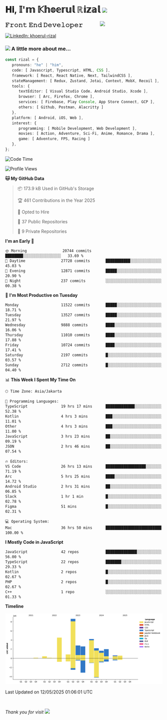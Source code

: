 <h1> 𝐇𝐢, 𝕀'𝕞 𝕂𝕙𝕠𝕖𝕣𝕦𝕝 ℝ𝕚𝕫𝕒𝕝 <img src="https://media.giphy.com/media/mGcNjsfWAjY5AEZNw6/giphy.gif" width="50"></h1>
<img align='right' src="https://media.giphy.com/media/v1.Y2lkPTc5MGI3NjExOWI2ajR2NGJubzBsZHFuaHMwajRrcDNsNXJwOG8yb3F0NjhkNXF4OSZlcD12MV9pbnRlcm5hbF9naWZfYnlfaWQmY3Q9cw/fkZukR450RQ1qnGaq9/giphy.gif" width="200">
<strong style="font-size:20px;">𝙵𝚛𝚘𝚗𝚝 𝙴𝚗𝚍 𝙳𝚎𝚟𝚎𝚕𝚘𝚙𝚎𝚛</strong>
</p></em>

[![LinkedIn: khoerul-rizal](https://img.shields.io/badge/khoerul--rizal-blue?style=flat-square&logo=Linkedin&logoColor=white&link=https://www.linkedin.com/in/khoerul-rizal/)](https://www.linkedin.com/in/khoerul-rizal/)

### <img src="https://media.giphy.com/media/VgCDAzcKvsR6OM0uWg/giphy.gif" width="50"> A little more about me...

```typescript
const rizal = {
   pronouns: "he" | "him",
   code: [ Javascript, Typescript, HTML, CSS ],
   framework: [ React, React Native, Next, TailwindCSS ],
   stateManagement: [ Redux, Zustand, Jotai, Context, MobX, Recoil ],
   tools: {
      textEditor: [ Visual Studio Code, Android Studio, Xcode ],
      browser: [ Arc, Firefox, Chrome ],
      services: [ Firebase, Play Console, App Store Connect, GCP ],
      others: [ Github, Postman, Alacritty ]
   },
   platform: [ Android, iOS, Web ],
   interest: {
      programming: [ Mobile Development, Web Development ],
      movies: [ Action, Adventure, Sci-Fi, Anime, Romance, Drama ],
      game: [ Adventure, FPS, Racing ]
   },
};
```

<!--START_SECTION:waka-->
![Code Time](http://img.shields.io/badge/Code%20Time-2%2C778%20hrs%2020%20mins-blue)

![Profile Views](http://img.shields.io/badge/Profile%20Views-0-blue)

**🐱 My GitHub Data** 

> 📦 173.9 kB Used in GitHub's Storage 
 > 
> 🏆 461 Contributions in the Year 2025
 > 
> 💼 Opted to Hire
 > 
> 📜 37 Public Repositories 
 > 
> 🔑 9 Private Repositories 
 > 
**I'm an Early 🐤** 

```text
🌞 Morning                20744 commits       ████████░░░░░░░░░░░░░░░░░   33.69 % 
🌆 Daytime                27728 commits       ███████████░░░░░░░░░░░░░░   45.03 % 
🌃 Evening                12871 commits       █████░░░░░░░░░░░░░░░░░░░░   20.90 % 
🌙 Night                  237 commits         ░░░░░░░░░░░░░░░░░░░░░░░░░   00.38 % 
```
📅 **I'm Most Productive on Tuesday** 

```text
Monday                   11522 commits       █████░░░░░░░░░░░░░░░░░░░░   18.71 % 
Tuesday                  13527 commits       █████░░░░░░░░░░░░░░░░░░░░   21.97 % 
Wednesday                9888 commits        ████░░░░░░░░░░░░░░░░░░░░░   16.06 % 
Thursday                 11010 commits       ████░░░░░░░░░░░░░░░░░░░░░   17.88 % 
Friday                   10724 commits       ████░░░░░░░░░░░░░░░░░░░░░   17.41 % 
Saturday                 2197 commits        █░░░░░░░░░░░░░░░░░░░░░░░░   03.57 % 
Sunday                   2712 commits        █░░░░░░░░░░░░░░░░░░░░░░░░   04.40 % 
```


📊 **This Week I Spent My Time On** 

```text
🕑︎ Time Zone: Asia/Jakarta

💬 Programming Languages: 
TypeScript               19 hrs 17 mins      █████████████░░░░░░░░░░░░   52.38 % 
Kotlin                   4 hrs 3 mins        ███░░░░░░░░░░░░░░░░░░░░░░   11.01 % 
Other                    4 hrs 3 mins        ███░░░░░░░░░░░░░░░░░░░░░░   11.00 % 
JavaScript               3 hrs 23 mins       ██░░░░░░░░░░░░░░░░░░░░░░░   09.19 % 
JSON                     2 hrs 46 mins       ██░░░░░░░░░░░░░░░░░░░░░░░   07.54 % 

🔥 Editors: 
VS Code                  26 hrs 13 mins      ██████████████████░░░░░░░   71.19 % 
Arc                      5 hrs 25 mins       ████░░░░░░░░░░░░░░░░░░░░░   14.72 % 
Android Studio           2 hrs 31 mins       ██░░░░░░░░░░░░░░░░░░░░░░░   06.85 % 
Slack                    1 hr 1 min          █░░░░░░░░░░░░░░░░░░░░░░░░   02.78 % 
Figma                    51 mins             █░░░░░░░░░░░░░░░░░░░░░░░░   02.31 % 

💻 Operating System: 
Mac                      36 hrs 50 mins      █████████████████████████   100.00 % 
```

**I Mostly Code in JavaScript** 

```text
JavaScript               42 repos            ██████████████░░░░░░░░░░░   56.00 % 
TypeScript               22 repos            ███████░░░░░░░░░░░░░░░░░░   29.33 % 
Kotlin                   2 repos             █░░░░░░░░░░░░░░░░░░░░░░░░   02.67 % 
PHP                      2 repos             █░░░░░░░░░░░░░░░░░░░░░░░░   02.67 % 
C++                      1 repo              ░░░░░░░░░░░░░░░░░░░░░░░░░   01.33 % 
```



**Timeline**

![Lines of Code chart](https://raw.githubusercontent.com/khoerulrizal/khoerulrizal/main/assets/bar_graph.png)


 Last Updated on 12/05/2025 01:06:01 UTC
<!--END_SECTION:waka-->
</details>
<br/>

<em>Thank you for visit</em> <img src="https://media.giphy.com/media/v1.Y2lkPTc5MGI3NjExcHdvNm1qZWtjaGw0ZjdwM3Z3NnY2dHlueTVuODBta2FiY20wM2YybSZlcD12MV9pbnRlcm5hbF9naWZfYnlfaWQmY3Q9cw/tV25tpdKqdFa9x81k2/giphy.gif" width="40">
